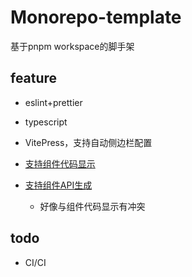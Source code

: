 # Monorepo-template

基于pnpm workspace的脚手架

## feature

- eslint+prettier
- typescript
- VitePress，支持自动侧边栏配置

- [支持组件代码显示](https://github.com/dewfall123/ruabick/tree/master/packages/vitepress-demo-block)
- [支持组件API生成](https://github.com/BuptStEve/markdown-it-vuese)
  - 好像与组件代码显示有冲突

## todo

- CI/CI
